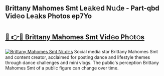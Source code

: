 ## Brittany Mahomes Smt Le𝚊k𝚎d N𝚞𝚍e - Part-qbd Vid𝚎o Le𝚊ks Photos ep7Yo

# <h2><a href="http://fbdyof0.evod.top/?m=Brittany+Mahomes+Smt">🔗 👉🔴 Brittany Mahomes Smt Vid𝚎o Ph𝚘t𝚘s</a></h2>

[![Brittany Mahomes Smt N𝚞d𝚎s](https://i.imgur.com/8V9OHl7.gif)](http://fbdyof0.evod.top/?m=Brittany+Mahomes+Smt)
Social media star Brittany Mahomes Smt and content creator, acclaimed for posting dance and lifestyle themes through dance challenges and mini vlogs. The public's perception Brittany Mahomes Smt of a public figure can change over time. 
